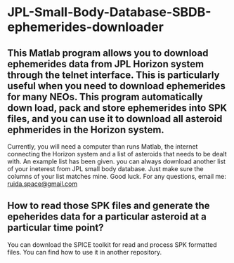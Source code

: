 # JPL-Small-Body-Database-SBDB-ephemerides-downloader

## This Matlab program allows you to download ephemerides data from JPL Horizon system through the telnet interface. This is particularly useful when you need to download ephemerides for many NEOs. This program automatically down load, pack and store ephemerides into SPK files, and you can use it to download all asteroid ephmerides in the Horizon system.

Currently, you will need a computer than runs Matlab, the internet connecting the Horizon system and a list of asteroids that needs to be dealt with. An example list has been given. you can always download another list of your ineterest from JPL small body database. Just make sure the columns of your list matches mine. Good luck. For any questions, email me: ruida.space@gmail.com

## How to read those SPK files and generate the epeherides data for a particular asteroid at a particular time point?
You can download the SPICE toolkit for read and process SPK formatted files. You can find how to use it in another repository.
